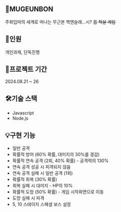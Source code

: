 ## 🤜MUGEUNBON
주화입마의 세계로 떠나는 무근본 핵앤슬래...시? ~~몹 척살 게임~~

## 👥인원
개인과제, 단독진행

## 📆프로젝트 기간
2024.08.21 ~ 26

## 🛠️기술 스택
* Javascript
* Node.js

## 💡구현 기능
* 일반 공격
* 확률적 방어 (60% 확률, 대미지의 30%를 경감)
* 확률적 연속 공격 (2회, 40% 확률) - 공격력의 130%
* 연속 공격 성공 시 피격되지 않음
* 연속 공격 실패 시 일반 공격 (1회)
* 확률적 회복 (30% 확률)
* 회복 실패 시 대미지 - HP의 10%
* 확률적 도망 (50% 확률) - 게임 시작화면으로 이동
* 도망 실패 시 피격
* 5, 10 스테이지 스페셜 보스 설정